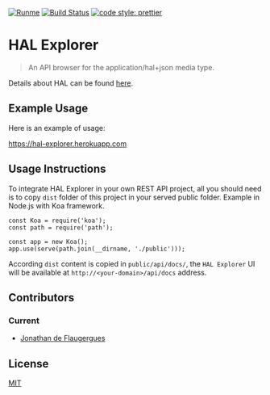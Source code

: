 [![Runme](https://runme.io/static/button.svg)](https://runme.io/run?app_id=a1788394-f898-4463-babc-a7802272dc92)
[![Build Status](https://travis-ci.org/jdflaugergues/hal-explorer.svg?branch=master)](https://travis-ci.org/jdflaugergues/hal-explorer)
<a href="#badge">
  <img alt="code style: prettier" src="https://img.shields.io/badge/code_style-prettier-ff69b4.svg?style=flat-square">
</a>
# HAL Explorer

> An API browser for the application/hal+json media type.

Details about HAL can be found [here](https://github.com/mikekelly/hal_specification).

## Example Usage
Here is an example of usage:

https://hal-explorer.herokuapp.com

## Usage Instructions
To integrate HAL Explorer in your own REST API project, all you should need is to copy `dist` folder of this project in your served public folder.
Example in Node.js with Koa framework.
```ecmascript 6
const Koa = require('koa');
const path = require('path');

const app = new Koa();
app.use(serve(path.join(__dirname, './public')));

```

According `dist` content is copied in `public/api/docs/`, the `HAL Explorer` UI will be available at `http://<your-domain>/api/docs` address.

## Contributors

### Current

- [Jonathan de Flaugergues](https://github.com/jdflaugergues)

## License

[MIT](http://opensource.org/licenses/MIT)

